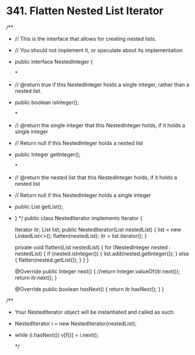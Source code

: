 # 341. Flatten Nested List Iterator

/\*\*

* // This is the interface that allows for creating nested lists.
* // You should not implement it, or speculate about its implementation
* public interface NestedInteger {

  \*

* // @return true if this NestedInteger holds a single integer, rather than a nested list.
* public boolean isInteger\(\);

  \*

* // @return the single integer that this NestedInteger holds, if it holds a single integer
* // Return null if this NestedInteger holds a nested list
* public Integer getInteger\(\);

  \*

* // @return the nested list that this NestedInteger holds, if it holds a nested list
* // Return null if this NestedInteger holds a single integer
* public List getList\(\);
* } \*/ public class NestedIterator implements Iterator {

  Iterator itr; List list; public NestedIterator\(List nestedList\) { list = new LinkedList&lt;&gt;\(\); flatten\(nestedList\); itr = list.iterator\(\); }

  private void flatten\(List nestedList\) { for \(NestedInteger nested : nestedList\) { if \(nested.isInteger\(\)\) { list.add\(nested.getInteger\(\)\); } else { flatten\(nested.getList\(\)\); } } }

  @Override public Integer next\(\) { //return Integer.valueOf\(itr.next\(\)\); return itr.next\(\); }

  @Override public boolean hasNext\(\) { return itr.hasNext\(\); } }

/\*\*

* Your NestedIterator object will be instantiated and called as such:
* NestedIterator i = new NestedIterator\(nestedList\);
* while \(i.hasNext\(\)\) v\[f\(\)\] = i.next\(\);

  \*/

